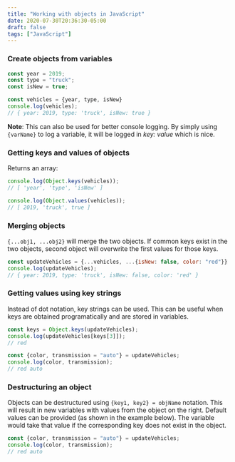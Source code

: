 ```yaml
---
title: "Working with objects in JavaScript"
date: 2020-07-30T20:36:30-05:00
draft: false
tags: ["JavaScript"]
---
```

### Create objects from variables

```javascript
const year = 2019;
const type = "truck";
const isNew = true;

const vehicles = {year, type, isNew}
console.log(vehicles);
// { year: 2019, type: 'truck', isNew: true }
```
**Note**: This can also be used for better console logging. By simply using `{varName}` to log a variable, it will be logged in *key: value* which is nice.

### Getting keys and values of objects
Returns an array:

```javascript
console.log(Object.keys(vehicles));
// [ 'year', 'type', 'isNew' ]

console.log(Object.values(vehicles));
// [ 2019, 'truck', true ]
```
### Merging objects
`{...obj1, ...obj2}` will merge the two objects. If common keys exist in the two objects, second object will overwrite the first values for those keys.

```javascript
const updateVehicles = {...vehicles, ...{isNew: false, color: "red"}}
console.log(updateVehicles);
// { year: 2019, type: 'truck', isNew: false, color: 'red' }
```

### Getting values using key strings
Instead of dot notation, key strings can be used. This can be useful when keys are obtained programatically and are stored in variables.

```javascript
const keys = Object.keys(updateVehicles);
console.log(updateVehicles[keys[3]]);
// red

const {color, transmission = "auto"} = updateVehicles;
console.log(color, transmission);
// red auto
```

### Destructuring an object
Objects can be destructured using `{key1, key2} = objName` notation. This will result in new variables with values from the object on the right. Default values can be provided (as shown in the example below). The variable would take that value if the corresponding key does not exist in the object.

```javascript
const {color, transmission = "auto"} = updateVehicles;
console.log(color, transmission);
// red auto
```
